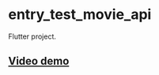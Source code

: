 # entry_test_movie_api
 Flutter project.
## [Video demo](https://youtu.be/pHQdHJYOpxI?si=AmdXo-EUl4m8llX1)



